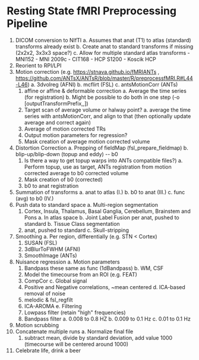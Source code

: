 # Resting State fMRI Preprocessing Pipeline

1. DICOM conversion to NIfTI
	a. Assumes that anat (T1) to atlas (standard) transforms already exist
	b. Create anat to standard transforms if missing (2x2x2, 3x3x3 space?)
	c. Allow for multiple standard atlas transforms
		- MNI152
		- MNI 2009c
		- CIT168
		- HCP S1200
		- Koscik HCP
2. Reorient to RPI/LPI
3. Motion correction (e.g. https://stnava.github.io/fMRIANTs , https://github.com/ANTsX/ANTsR/blob/master/R/preprocessfMRI.R#L44-L46)
  a. 3dvolreg (AFNI)
  b. mcflirt (FSL)
  c. antsMotionCorr (ANTs)
    1. affine or affine & deformable correction
      a. Average the time series (for registration)
      b. Might be possible to do both in one step (-o [outputTransformPrefix,<outputWarpedImage>,<outputAverageImage>])
    2. Target scan of average volume or halway point?
      a. average the time series with antsMotionCorr, and align to that (then optionally update average and correct again)
    3. Average of motion corrected TRs
    4. Output motion parameters for regression?
    5. Mask creation of average motion corrected volume
4. Distortion Correction
  a. Prepping of fieldMap (fsl_prepare_fieldmap)
  b. blip-up/blip-down (topup and eddy) -- b0
    1. Is there a way to get topup warps into ANTs compatible files?)
      a. Perform topup, use as target, ANTs registration from motion corrected average to b0 corrected volume
    2. Mask creation of b0 (corrected)
    3. b0 to anat registration
5. Summation of transforms
  a. anat to atlas (I.)
  b. b0 to anat (III.)
  c. func (avg) to b0 (IV.)
6. Push data to standard space
  a. Multi-region segmentation
    1. Cortex, Insula, Thalamus, Basal Ganglia, Cerebellum, Brainstem and Pons
      a. In atlas space
      b. Joint Label Fusion per anat, pushed to standard
  b. Tissue Class segmentation
    1. anat, pushed to standard
  c. Skull-stripping
7. Smoothing
  a. Per region, differentially (e.g. STN < Cortex)
    1. SUSAN (FSL)
    2. 3dBlurToFWHM (AFNI)
    3. SmoothImage (ANTs)
8. Nuisance regression
  a. Motion parameters
    1. Bandpass these same as func (1dBandpass)
  b. WM, CSF
    1. Model the timecourse from an ROI (e.g. FEAT)
    2. CompCor
  c. Global signal
    1. Positive and Negative correlations, ~mean centered
  d. ICA-based removal of noise
    1. melodic & fsl_regfilt
    2. ICA-AROMA
  e. Filtering
    1. Lowpass filter (retain "high" frequencies)
    2. Bandpass filter
      a. 0.008 to 0.8 HZ
      b. 0.009 to 0.1 Hz
      c. 0.01 to 0.1 Hz
9.  Motion scrubbing
10. Concatenate multiple runs
  a. Normalize final file
    1. subtract mean, divide by standard deviation, add value 1000 (timecourse will be centered around 1000)
11.  Celebrate life, drink a beer
